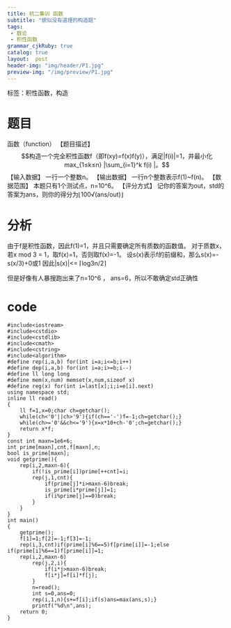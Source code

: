 ```yaml
---
title: 杭二集训 函数
subtitle: "貌似没有道理的构造题"
tags: 
 - 数论
 - 积性函数
grammar_cjkRuby: true
catalog: true
layout:  post
header-img: "img/header/P1.jpg"
preview-img: "/img/preview/P1.jpg"
---
```

标签：积性函数，构造

# 题目

函数（function）
【题目描述】
$$构造一个完全积性函数f（即f(xy)=f(x)f(y)），满足|f(i)|=1，并最小化max_{1≤k≤n} |\sum_{i=1}^k f(i) |。$$
【输入数据】
一行一个整数n。
【输出数据】
	一行n个整数表示f(1)~f(n)。
【数据范围】
   本题只有1个测试点，n=10^6。
【评分方式】
   记你的答案为out，std的答案为ans，则你的得分为⌊100√(ans/out)⌋

# 分析

由于f是积性函数，因此f(1)=1，并且只需要确定所有质数的函数值。
对于质数x，若x mod 3 = 1，取f(x)=1，否则取f(x)=-1。
设s(x)表示f的前缀和，那么s(x)=-s(x/3)+0或1
因此|s(x)|<= ⌈log3n/2⌉

但是好像有人暴搜跑出来了n=10^6 ， ans=6，所以不敢确定std正确性

# code
```
#include<iostream>
#include<cstdio>
#include<cstdlib>
#include<cmath>
#include<cstring>
#include<algorithm>
#define rep(i,a,b) for(int i=a;i<=b;i++)
#define dep(i,a,b) for(int i=a;i>=b;i--)
#define ll long long
#define mem(x,num) memset(x,num,sizeof x)
#define reg(x) for(int i=last[x];i;i=e[i].next)
using namespace std;
inline ll read()
{
	ll f=1,x=0;char ch=getchar();
	while(ch<'0'||ch>'9'){if(ch=='-')f=-1;ch=getchar();}
	while(ch>='0'&&ch<='9'){x=x*10+ch-'0';ch=getchar();}
	return x*f;
}
const int maxn=1e6+6;
int prime[maxn],cnt,f[maxn],n;
bool is_prime[maxn];
void getprime(){
	rep(i,2,maxn-6){
		if(!is_prime[i])prime[++cnt]=i;
		rep(j,1,cnt){
			if(prime[j]*i>maxn-6)break;
			is_prime[i*prime[j]]=1;
			if(i%prime[j]==0)break;
		}
	}
}
int main()
{
	getprime();
	f[1]=1;f[2]=-1;f[3]=-1;
	rep(i,3,cnt)if(prime[i]%6==5)f[prime[i]]=-1;else if(prime[i]%6==1)f[prime[i]]=1;
	rep(i,2,maxn-6)
		rep(j,2,i){
			if(i*j>maxn-6)break; 
			f[i*j]=f[i]*f[j];
		}
		n=read();
		int s=0,ans=0;
		rep(i,1,n){s+=f[i];if(s)ans=max(ans,s);} 
		printf("%d\n",ans);
	return 0;
}
```
